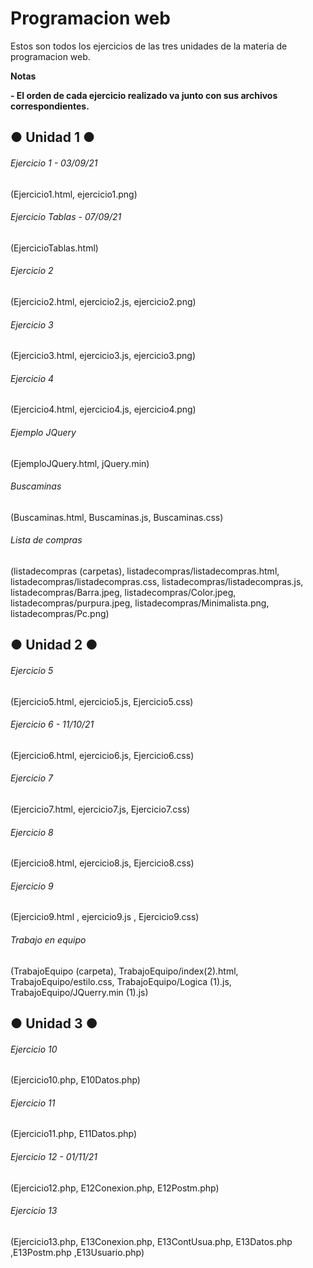 # Programacion web
<!----Descripcion---->
Estos son todos los ejercicios de las tres unidades de la materia de programacion web.
<!----Separador de la descripcion ---->

<!----Notas---->
**Notas**

**- El orden de cada ejercicio realizado va junto con sus archivos correspondientes.**
<!----Separador---->

## ● Unidad 1 ●
###### Ejercicio 1 - 03/09/21
(Ejercicio1.html, ejercicio1.png)
###### Ejercicio Tablas - 07/09/21
(EjercicioTablas.html)
###### Ejercicio 2
(Ejercicio2.html, ejercicio2.js, ejercicio2.png)
###### Ejercicio 3
(Ejercicio3.html, ejercicio3.js, ejercicio3.png)
###### Ejercicio 4
(Ejercicio4.html, ejercicio4.js, ejercicio4.png)
###### Ejemplo JQuery
(EjemploJQuery.html, jQuery.min)
###### Buscaminas
(Buscaminas.html, Buscaminas.js, Buscaminas.css)
###### Lista de compras
(listadecompras (carpetas), listadecompras/listadecompras.html, listadecompras/listadecompras.css, listadecompras/listadecompras.js, listadecompras/Barra.jpeg,             listadecompras/Color.jpeg, listadecompras/purpura.jpeg, listadecompras/Minimalista.png, listadecompras/Pc.png)

## ● Unidad 2 ●
###### Ejercicio 5
(Ejercicio5.html, ejercicio5.js, Ejercicio5.css)
###### Ejercicio 6 - 11/10/21
(Ejercicio6.html, ejercicio6.js, Ejercicio6.css)
###### Ejercicio 7
(Ejercicio7.html, ejercicio7.js, Ejercicio7.css)
###### Ejercicio 8
(Ejercicio8.html, ejercicio8.js, Ejercicio8.css)
###### Ejercicio 9
(Ejercicio9.html , ejercicio9.js , Ejercicio9.css)
###### Trabajo en equipo
(TrabajoEquipo (carpeta), TrabajoEquipo/index(2).html, TrabajoEquipo/estilo.css, TrabajoEquipo/Logica (1).js, TrabajoEquipo/JQuerry.min (1).js)

## ● Unidad 3 ●
###### Ejercicio 10
(Ejercicio10.php, E10Datos.php)
###### Ejercicio 11
(Ejercicio11.php, E11Datos.php)
###### Ejercicio 12 - 01/11/21
(Ejercicio12.php, E12Conexion.php, E12Postm.php)
###### Ejercicio 13
(Ejercicio13.php, E13Conexion.php, E13ContUsua.php, E13Datos.php ,E13Postm.php ,E13Usuario.php)
